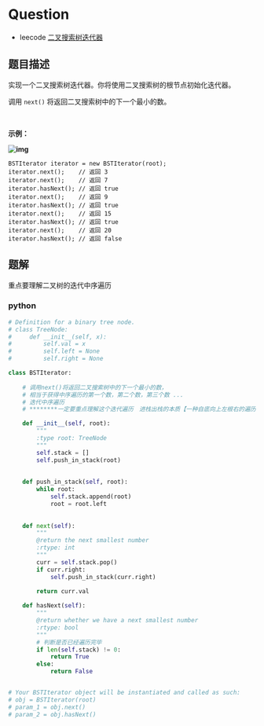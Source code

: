 # Question

- leecode [二叉搜索树迭代器](https://leetcode-cn.com/problems/binary-search-tree-iterator/)

## 题目描述

实现一个二叉搜索树迭代器。你将使用二叉搜索树的根节点初始化迭代器。

调用 `next()` 将返回二叉搜索树中的下一个最小的数。

 

**示例：**

**![img](https://assets.leetcode-cn.com/aliyun-lc-upload/uploads/2018/12/25/bst-tree.png)**

```
BSTIterator iterator = new BSTIterator(root);
iterator.next();    // 返回 3
iterator.next();    // 返回 7
iterator.hasNext(); // 返回 true
iterator.next();    // 返回 9
iterator.hasNext(); // 返回 true
iterator.next();    // 返回 15
iterator.hasNext(); // 返回 true
iterator.next();    // 返回 20
iterator.hasNext(); // 返回 false
```

## 题解

重点要理解二叉树的迭代中序遍历

### python

```python
# Definition for a binary tree node.
# class TreeNode:
#     def __init__(self, x):
#         self.val = x
#         self.left = None
#         self.right = None

class BSTIterator:
    
    # 调用next()将返回二叉搜索树中的下一个最小的数，
    # 相当于获得中序遍历的第一个数，第二个数，第三个数 ...
    # 迭代中序遍历
    # ********一定要重点理解这个迭代遍历　进栈出栈的本质【一种自底向上左根右的遍历】

    def __init__(self, root):
        """
        :type root: TreeNode
        """
        self.stack = []
        self.push_in_stack(root)
        
    
    def push_in_stack(self, root):
        while root:
            self.stack.append(root)
            root = root.left
        
    
    def next(self):
        """
        @return the next smallest number
        :rtype: int
        """
        curr = self.stack.pop()
        if curr.right:
            self.push_in_stack(curr.right)
        
        return curr.val

    def hasNext(self):
        """
        @return whether we have a next smallest number
        :rtype: bool
        """
        # 判断是否已经遍历完毕
        if len(self.stack) != 0:
            return True
        else:
            return False


# Your BSTIterator object will be instantiated and called as such:
# obj = BSTIterator(root)
# param_1 = obj.next()
# param_2 = obj.hasNext()
```

